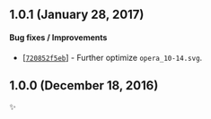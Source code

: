 ## 1.0.1 (January 28, 2017)

#### Bug fixes / Improvements

* [[`720852f5eb`](https://github.com/alrra/browser-logos/commit/720852f5ebbec30156474e7f7b8b58df32207440)] -
  Further optimize `opera_10-14.svg`.


## 1.0.0 (December 18, 2016)

✨
